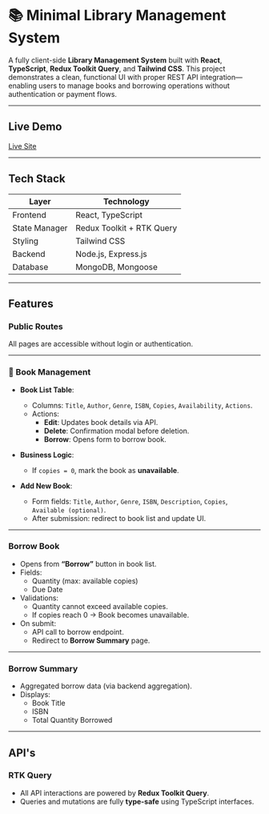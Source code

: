 # 📚 Minimal Library Management System

A fully client-side **Library Management System** built with **React**, **TypeScript**, **Redux Toolkit Query**, and **Tailwind CSS**. This project demonstrates a clean, functional UI with proper REST API integration—enabling users to manage books and borrowing operations without authentication or payment flows.

---

## Live Demo

[Live Site](https://library-frontend-six-sigma.vercel.app/)

---

## Tech Stack

| Layer           | Technology                     |
|----------------|---------------------------------|
| Frontend       | React, TypeScript               |
| State Manager  | Redux Toolkit + RTK Query       |
| Styling        | Tailwind CSS                    |
| Backend        | Node.js, Express.js             |
| Database       | MongoDB, Mongoose               |

---

## Features

### Public Routes
All pages are accessible without login or authentication.

---

### 📘 Book Management

- **Book List Table**:
  - Columns: `Title`, `Author`, `Genre`, `ISBN`, `Copies`, `Availability`, `Actions`.
  - Actions:
    -  **Edit**: Updates book details via API.
    -  **Delete**: Confirmation modal before deletion.
    -  **Borrow**: Opens form to borrow book.
- **Business Logic**:
  - If `copies = 0`, mark the book as **unavailable**.

- **Add New Book**:
  - Form fields: `Title`, `Author`, `Genre`, `ISBN`, `Description`, `Copies`, `Available (optional)`.
  - After submission: redirect to book list and update UI.

---

### Borrow Book

- Opens from **“Borrow”** button in book list.
- Fields:
  - Quantity (max: available copies)
  - Due Date
- Validations:
  - Quantity cannot exceed available copies.
  - If copies reach 0 → Book becomes unavailable.
- On submit:
  - API call to borrow endpoint.
  - Redirect to **Borrow Summary** page.

---

### Borrow Summary

- Aggregated borrow data (via backend aggregation).
- Displays:
  - Book Title
  - ISBN
  - Total Quantity Borrowed

---

## API's

### RTK Query
- All API interactions are powered by **Redux Toolkit Query**.
- Queries and mutations are fully **type-safe** using TypeScript interfaces.